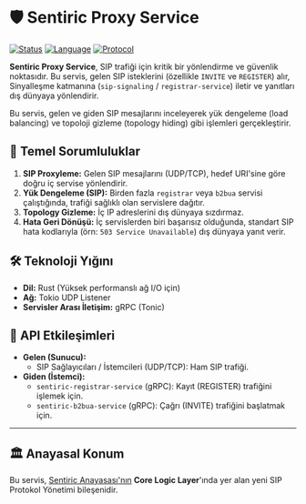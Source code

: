 # 🛡️ Sentiric Proxy Service

[![Status](https://img.shields.io/badge/status-vision-lightgrey.svg)]()
[![Language](https://img.shields.io/badge/language-Rust-orange.svg)]()
[![Protocol](https://img.shields.io/badge/protocol-gRPC_&_UDP-green.svg)]()

**Sentiric Proxy Service**, SIP trafiği için kritik bir yönlendirme ve güvenlik noktasıdır. Bu servis, gelen SIP isteklerini (özellikle `INVITE` ve `REGISTER`) alır, Sinyalleşme katmanına (`sip-signaling` / `registrar-service`) iletir ve yanıtları dış dünyaya yönlendirir.

Bu servis, gelen ve giden SIP mesajlarını inceleyerek yük dengeleme (load balancing) ve topoloji gizleme (topology hiding) gibi işlemleri gerçekleştirir.

## 🎯 Temel Sorumluluklar

1.  **SIP Proxyleme:** Gelen SIP mesajlarını (UDP/TCP), hedef URI'sine göre doğru iç servise yönlendirir.
2.  **Yük Dengeleme (SIP):** Birden fazla `registrar` veya `b2bua` servisi çalıştığında, trafiği sağlıklı olan servislere dağıtır.
3.  **Topology Gizleme:** İç IP adreslerini dış dünyaya sızdırmaz.
4.  **Hata Geri Dönüşü:** İç servislerden biri başarısız olduğunda, standart SIP hata kodlarıyla (örn: `503 Service Unavailable`) dış dünyaya yanıt verir.

## 🛠️ Teknoloji Yığını

*   **Dil:** Rust (Yüksek performanslı ağ I/O için)
*   **Ağ:** Tokio UDP Listener
*   **Servisler Arası İletişim:** gRPC (Tonic)

## 🔌 API Etkileşimleri

*   **Gelen (Sunucu):**
    *   SIP Sağlayıcıları / İstemcileri (UDP/TCP): Ham SIP trafiği.
*   **Giden (İstemci):**
    *   `sentiric-registrar-service` (gRPC): Kayıt (REGISTER) trafiğini işlemek için.
    *   `sentiric-b2bua-service` (gRPC): Çağrı (INVITE) trafiğini başlatmak için.

---
## 🏛️ Anayasal Konum

Bu servis, [Sentiric Anayasası'nın](https://github.com/sentiric/sentiric-governance) **Core Logic Layer**'ında yer alan yeni SIP Protokol Yönetimi bileşenidir.